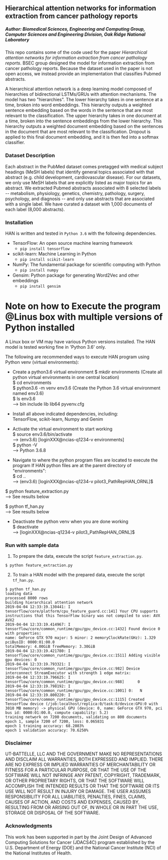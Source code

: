 ## Hierarchical attention networks for information extraction from cancer pathology reports

##### Author: Biomedical Sciences, Engineering and Computing Group, Computer Sciences and Engineering Division, Oak Ridge National Laboratory

This repo contains some of the code used for the paper *Hierarchical attention networks for information extraction from cancer pathology reports*. 
BSEC group designed the model for information extraction from cancer pathology reports. Because the dataset used in the paper is not open access, 
we instead provide an implementation that classifies Pubmed abstracts. 

A hierarchical attention network is a deep learning model composed of hierarchies of bidirectional LSTMs/GRUs with attention
mechanisms. The model has two "hierarchies". The lower hierarchy takes in one sentence at a time, broken into word embeddings. This hierarchy outputs a
weighted sentence embedding based on the words in the sentence that are most relevant to the classification. The upper hierarchy takes in one document at a
time, broken into the sentence embeddings from the lower hierarchy. This hierarchy outputs a weighted document embedding based on the sentences in the document that
are most relevant to the classification. Dropout is applied to this final document embedding, and it is then fed into a softmax classifier.

### Dataset Description

Each abstract in the PubMed dataset comes pretagged with medical subject headings (MeSH labels) that identify general topics associated with that abstract
(e.g. child development, cardiovascular disease). For our datasets, we only use MeSH labels that are explicitly listed as major topics for an
abstract. We extracted Pubmed abstracts associated with 8 selected labels -- metabolism, physiology, genetics, chemistry, pathology, surgery, psychology, 
and diagnosis -- and only use abstracts that are associated with a single label. We have curated a dataset with 1,000
documents of each label (8,000 abstracts).

### Installation

HAN is written and tested in `Python 3.6` with the following dependencies.

- TensorFlow: An open source machine learning framework
    - `pip install tensorflow`
- scikit-learn: Machine Learning in Python
    - `pip install scikit-learn`
- NumPy: The fundamental package for scientific computing with Python
    - `pip install numpy`
- Gensim: Python package for generating Word2Vec and other embeddings
    - `pip install gensim`
    
# Note on how to Execute the program @Linus box with multiple versions of Python installed

A Linux box or VM may have various Python versions installed. The HAN model is tested working fine in 'Python 3.6' only.

The following are recommended ways to execute HAN program using Python venv (virtual environments):

- Create a python3.6 virtual environment
$ mkdir environments  (Create all python virtual environments in one central location) </br>
$ cd environments </br>
$ python3.6 -m venv env3.6  (Create the Python 3.6 virtual environment named env3.6) </br>
$ ls env3.6 </br>
--> bin include lib lib64 pyvenv.cfg </br>

- Install all above indicated dependencies, including: </br>
  TensorFlow, scikit-learn, Numpy and Genim </br>

- Activate the virtual environment to start working </br>
$ source env3.6/bin/activate </br>
--> (env3.6) [loginXXX@ncias-q1234-v environments] </br>
$ python -V </br>
--> Python 3.6.8</br>

- Navigate to where the python program files are located to execute the program
If HAN python files are at the parent directory of "environments": </br>
$ cd ..</br>
--> (env3.6) [loginXXX@ncias-q1234-v pilot3_PathRepHAN_ORNL]$ 

$ python feature_extraction.py</br>
--> See results below</br>

$ python tf_han.py</br>
--> See results below</br>

- Deactivate the python venv when you are done working</br>
$ deactivate</br>
--> [loginXXX@ncias-q1234-v pilot3_PathRepHAN_ORNL]$</br>

### Run with sample data

1. To prepare the data, execute the script `feature_extraction.py`.
```
$ python feature_extraction.py
```

2. To train a HAN model with the prepared data, execute the script `tf_han.py`.

```
$ python tf_han.py
loading data
processed 8000 rows
building hierarchical attention network
2019-04-04 12:33:19.130441: I tensorflow/core/platform/cpu_feature_guard.cc:141] Your CPU supports instructions that this TensorFlow binary was not compiled to use: AVX AVX2
2019-04-04 12:33:19.414967: I tensorflow/core/common_runtime/gpu/gpu_device.cc:1432] Found device 0 with properties:
name: GeForce GTX 970 major: 5 minor: 2 memoryClockRate(GHz): 1.329
pciBusID: 0000:01:00.0
totalMemory: 4.00GiB freeMemory: 3.30GiB
2019-04-04 12:33:19.421780: I tensorflow/core/common_runtime/gpu/gpu_device.cc:1511] Adding visible gpu devices: 0
2019-04-04 12:33:19.793321: I tensorflow/core/common_runtime/gpu/gpu_device.cc:982] Device interconnect StreamExecutor with strength 1 edge matrix:
2019-04-04 12:33:19.796625: I tensorflow/core/common_runtime/gpu/gpu_device.cc:988]      0
2019-04-04 12:33:19.798192: I tensorflow/core/common_runtime/gpu/gpu_device.cc:1001] 0:   N
2019-04-04 12:33:19.800220: I tensorflow/core/common_runtime/gpu/gpu_device.cc:1115] Created TensorFlow device (/job:localhost/replica:0/task:0/device:GPU:0 with 3010 MB memory) -> physical GPU (device: 0, name: GeForce GTX 970, pci bus id: 0000:01:00.0, compute capability: 5.2)
training network on 7200 documents, validating on 800 documents
epoch 1, sample 7200 of 7200, loss: 0.065831
epoch 1 training accuracy: 68.2083%
epoch 1 validation accuracy: 70.6250%
```

### Disclaimer
UT-BATTELLE, LLC AND THE GOVERNMENT MAKE NO REPRESENTATIONS AND DISCLAIM ALL WARRANTIES, BOTH EXPRESSED AND IMPLIED. THERE ARE NO EXPRESS OR IMPLIED WARRANTIES OF MERCHANTABILITY OR FITNESS FOR A PARTICULAR PURPOSE, OR THAT THE USE OF THE SOFTWARE WILL NOT INFRINGE ANY PATENT, COPYRIGHT, TRADEMARK, OR OTHER PROPRIETARY RIGHTS, OR THAT THE SOFTWARE WILL ACCOMPLISH THE INTENDED RESULTS OR THAT THE SOFTWARE OR ITS USE WILL NOT RESULT IN INJURY OR DAMAGE. THE USER ASSUMES RESPONSIBILITY FOR ALL LIABILITIES, PENALTIES, FINES, CLAIMS, CAUSES OF ACTION, AND COSTS AND EXPENSES, CAUSED BY, RESULTING FROM OR ARISING OUT OF, IN WHOLE OR IN PART THE USE, STORAGE OR DISPOSAL OF THE SOFTWARE.


### Acknowledgments
This work has been supported in part by the Joint Design of Advanced Computing Solutions for Cancer (JDACS4C) program established by the U.S. Department of Energy (DOE) and the National Cancer Institute (NCI) of the National Institutes of Health.

